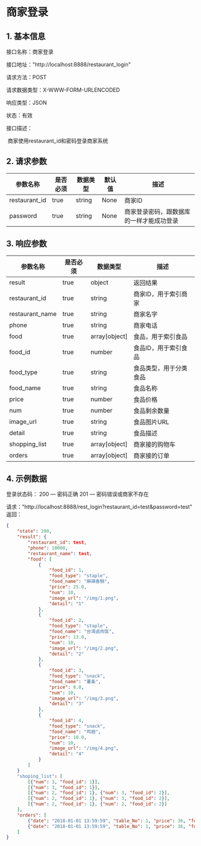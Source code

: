 # 商家登录

## 1. 基本信息

接口名称：商家登录

接口地址："http://localhost:8888/restaurant_login"

请求方法：POST

请求数据类型：X-WWW-FORM-URLENCODED

响应类型：JSON

状态：有效

接口描述：

​	商家使用restaurant_id和密码登录商家系统



## 2. 请求参数

| 参数名称      | 是否必须 | 数据类型 | 默认值 | 描述         |
| ------------- | -------- | -------- | ------ | ------------ |
| restaurant_id | true     | string   | None   | 商家ID       |
| password      | true     | string   | None   | 商家登录密码，跟数据库的一样才能成功登录 |



## 3. 响应参数

| 参数名称        | 是否必须 | 数据类型      | 描述                   |
| --------------- | -------- | ------------- | ---------------------- |
| result          | true     | object        | 返回结果               |
| restaurant_id   | true     | string        | 商家ID，用于索引商家   |
| restaurant_name | true     | string        | 商家名字               |
| phone           | true     | string        | 商家电话               |
| food            | true     | array[object] | 食品，用于索引食品     |
| food_id         | true     | number        | 食品ID，用于索引食品   |
| food_type       | true     | string        | 食品类型，用于分类食品 |
| food_name       | true     | string        | 食品名称               |
| price           | true     | number        | 食品价格               |
| num             | true     | number        | 食品剩余数量           |
| image_url       | true     | string        | 食品图片URL            |
| detail          | true     | string        | 食品描述               |
| shopping_list   | true     | array[object] | 商家接的购物车          |
| orders          | true     | array[object] | 商家接的订单            |


## 4. 示例数据

登录状态码：
	200 — 密码正确
	201 — 密码错误或商家不存在



请求："http://localhost:8888/rest_login?restaurant_id=test&password=test"
返回：

```json
{
    "state": 200,
    "result": {
        "restaurant_id": test,
        "phone": 10000,
        "restaurant_name": test,
        "food": [
            {
                "food_id": 1,
                "food_type": "staple",
                "food_name": "麻辣香锅",
                "price": 25.0,
                "num": 10,
                "image_url": "/img/1.png",
                "detail": "1"
            },
            {
                "food_id": 2,
                "food_type": "staple",
                "food_name": "台湾卤肉饭",
                "price": 13.0,
                "num": 10,
                "image_url": "/img/2.png",
                "detail": "2"
            },
            {
                "food_id": 3,
                "food_type": "snack",
                "food_name": "薯条",
                "price": 8.0,
                "num": 10,
                "image_url": "/img/3.png",
                "detail": "3"
            },
            {
                "food_id": 4,
                "food_type": "snack",
                "food_name": "鸡翅",
                "price": 10.0,
                "num": 10,
                "image_url": "/img/4.png",
                "detail": "4"
            }
        ]
    }
    "shoping_list": [
        [{"num": 3, "food_id": 1}],
        [{"num": 3, "food_id": 1}],
        [{"num": 2, "food_id": 1}, {"num": 3, "food_id": 2}],
        [{"num": 2, "food_id": 1}, {"num": 3, "food_id": 2}],
        [{"num": 2, "food_id": 1}, {"num": 2, "food_id": 2}]
    ],
    "orders": [
        {"date": "2018-01-01 13:59:59", "table_No": 1, "price": 36, "food": [{"num": 2, "food_id": 1}, {"num": 1, "food_id": 2}]}, 
        {"date": "2018-01-01 13:59:59", "table_No": 1, "price": 36, "food": [{"num": 2, "food_id": 1}, {"num": 1, "food_id": 2}]}
    ]
}
```

